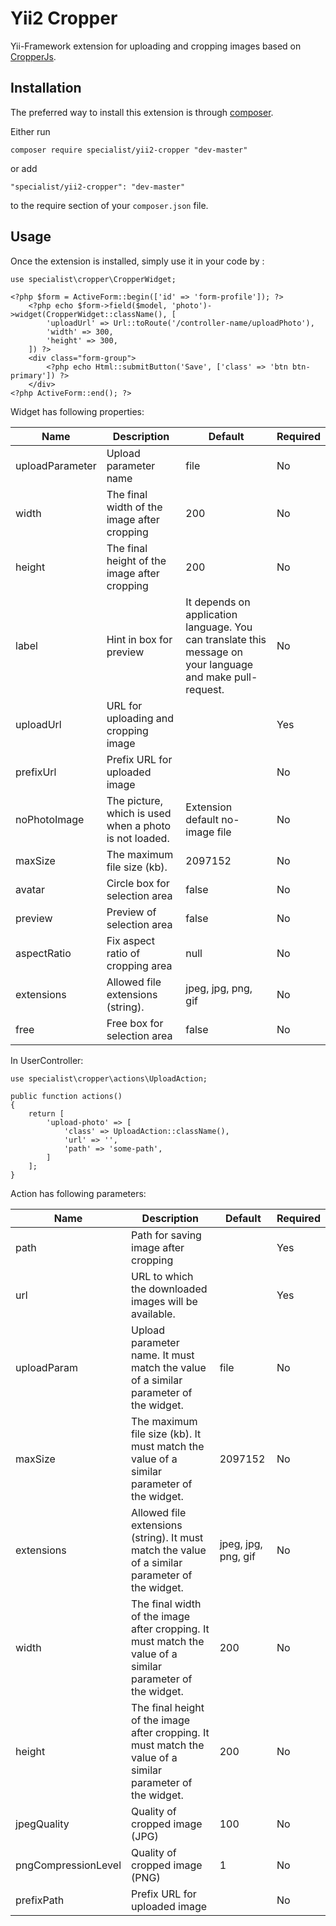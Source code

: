 Yii2 Cropper
===========
Yii-Framework extension for uploading and cropping images based on [CropperJs](https://fengyuanchen.github.io/cropperjs/).

Installation
------------

The preferred way to install this extension is through [composer](http://getcomposer.org/download/).

Either run

```
composer require specialist/yii2-cropper "dev-master"
```

or add

```
"specialist/yii2-cropper": "dev-master"
```

to the require section of your `composer.json` file.

Usage
-----

Once the extension is installed, simply use it in your code by  :

```
use specialist\cropper\CropperWidget;
```


```
<?php $form = ActiveForm::begin(['id' => 'form-profile']); ?>
    <?php echo $form->field($model, 'photo')->widget(CropperWidget::className(), [
        'uploadUrl' => Url::toRoute('/controller-name/uploadPhoto'),
        'width' => 300,
        'height' => 300,
    ]) ?>
    <div class="form-group">
        <?php echo Html::submitButton('Save', ['class' => 'btn btn-primary']) ?>
    </div>
<?php ActiveForm::end(); ?>
```
Widget has following properties:

| Name     | Description    | Default |  Required   |
| --------|---------|-------|------|
| uploadParameter  | Upload parameter name | file    |No |
| width  | The final width of the image after cropping | 200    |No |
| height  | The final height of the image after cropping | 200    |No |
| label  | Hint in box for preview | It depends on application language. You can translate this message on your language and make pull-request.    |No |
| uploadUrl  | URL for uploading and cropping image |     |Yes |
| prefixUrl  | Prefix URL for uploaded image |     |No |
| noPhotoImage  | The picture, which is used when a photo is not loaded. | Extension default no-image file   |No |
| maxSize  | The maximum file size (kb).  | 2097152    |No |
| avatar  | Circle box for selection area | false    |No |
| preview  | Preview of selection area | false    |No |
| aspectRatio | Fix aspect ratio of cropping area | null |No |
| extensions  | Allowed file extensions (string). | jpeg, jpg, png, gif    |No |
| free  | Free box for selection area | false    |No |


In UserController:

```
use specialist\cropper\actions\UploadAction;
```

```
public function actions()
{
    return [
        'upload-photo' => [
            'class' => UploadAction::className(),
            'url' => '',
            'path' => 'some-path',
        ]
    ];
}
```
Action has following parameters:

| Name     | Description    | Default |  Required   |
| --------|---------|-------|------|
| path  | Path for saving image after cropping |     |Yes |
| url  | URL to which the downloaded images will be available. |  |Yes |
| uploadParam  | Upload parameter name. It must match the value of a similar parameter of the widget. | file    |No |
| maxSize  | The maximum file size (kb). It must match the value of a similar parameter of the widget. | 2097152    |No |
| extensions  | Allowed file extensions (string). It must match the value of a similar parameter of the widget. | jpeg, jpg, png, gif    |No |
| width  | The final width of the image after cropping. It must match the value of a similar parameter of the widget. | 200    |No |
| height  | The final height of the image after cropping. It must match the value of a similar parameter of the widget. | 200    |No |
| jpegQuality  | Quality of cropped image (JPG) | 100    |No |
| pngCompressionLevel  | Quality of cropped image (PNG) | 1    |No |
| prefixPath  |Prefix URL for uploaded image |     |No |
